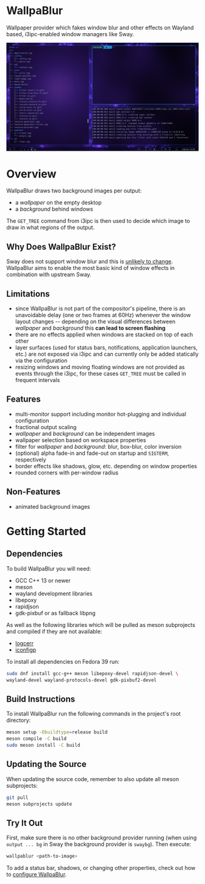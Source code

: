 # WallpaBlur

Wallpaper provider which fakes window blur and other effects on Wayland based,
i3ipc-enabled window managers like Sway.

![screenshot](doc/screenshot_small.jpg)



# Overview

WallpaBlur draws two background images per output:
 * a *wallpaper* on the empty desktop
 * a *background* behind windows

The `GET_TREE` command from i3ipc is then used to decide which image to draw in what
regions of the output.

## Why Does WallpaBlur Exist?

Sway does not support window blur and this is
[unlikely to change](https://github.com/swaywm/sway/issues/453).
WallpaBlur aims to enable the most basic kind of window effects
in combination with upstream Sway.

## Limitations

* since WallpaBlur is not part of the compositor's pipeline, there is an unavoidable
  delay (one or two frames at 60Hz) whenever the window layout changes --
  depending on the visual differences between *wallpaper* and *background* this
  **can lead to screen flashing**
* there are no effects applied when windows are stacked on top of each other
* layer surfaces
  (used for status bars, notifications, application launchers, etc.)
  are not exposed via i3ipc and can currently only be added statically via the
  configuration
* resizing windows and moving floating windows are not provided as events through
  the i3ipc, for these cases `GET_TREE` must be called in frequent intervals

## Features

* multi-monitor support including monitor hot-plugging and individual configuration
* fractional output scaling
* *wallpaper* and *background* can be independent images
* wallpaper selection based on workspace properties
* filter for *wallpaper* and *background*: blur, box-blur, color inversion
* (optional) alpha fade-in and fade-out on startup and `SIGTERM`, respectively
* border effects like shadows, glow, etc. depending on window properties
* rounded corners with per-window radius

## Non-Features

* animated background images



# Getting Started

## Dependencies

To build WallpaBlur you will need:
* GCC C++ 13 or newer
* meson
* wayland development libraries
* libepoxy
* rapidjson
* gdk-pixbuf or as fallback libpng

As well as the following libraries which will be pulled as meson subprojects and compiled
if they are not available:
* [logcerr](https://github.com/wolmibo/logcerr)
* [iconfigp](https://github.com/wolmibo/iconfigp)

To install all dependencies on Fedora 39 run:
```sh
sudo dnf install gcc-g++ meson libepoxy-devel rapidjson-devel \
wayland-devel wayland-protocols-devel gdk-pixbuf2-devel
```

## Build Instructions

To install WallpaBlur run the following commands in the project's root directory:
```sh
meson setup -Dbuildtype=release build
meson compile -C build
sudo meson install -C build
```

## Updating the Source
When updating the source code, remember to also update all meson subprojects:
```sh
git pull
meson subprojects update
```

## Try It Out

First, make sure there is no other background provider running
(when using `output ... bg` in Sway the background provider is `swaybg`).
Then execute:
```sh
wallpablur <path-to-image>
```

To add a status bar, shadows, or changing other properties, check out how to
[configure WallpaBlur](doc/configuration.md).
